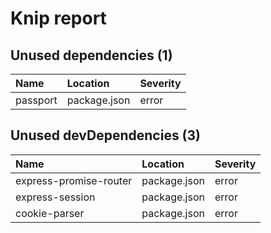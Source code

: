 # Knip report

## Unused dependencies (1)

| Name | Location | Severity |
| :------- | :----------- | :------- |
| passport | package.json | error |

## Unused devDependencies (3)

| Name | Location | Severity |
| :--------------------- | :----------- | :------- |
| express-promise-router | package.json | error |
| express-session | package.json | error |
| cookie-parser | package.json | error |

